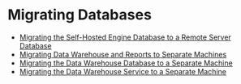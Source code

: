 # Migrating Databases

* [Migrating the Self-Hosted Engine Database to a Remote Server Database](Migrating_the_Self-Hosted_Engine_Database_to_a_Remote_Server_Database)
* [Migrating Data Warehouse and Reports to Separate Machines](Migrating_Data_Warehouse_and_Reports_to_Separate_Machines)
* [Migrating the Data Warehouse Database to a Separate Machine](Migrating_the_Data_Warehouse_Database_to_a_Separate_Machine)
* [Migrating the Data Warehouse Service to a Separate Machine](Migrating_the_Data_Warehouse_Service_to_a_Separate_Machine)
